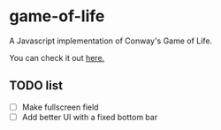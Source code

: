 # game-of-life

A Javascript implementation of Conway's Game of Life.

You can check it out [here.](https://diogocarlos.pt/game-of-life/)

## TODO list

- [ ] Make fullscreen field
- [ ] Add better UI with a fixed bottom bar
